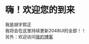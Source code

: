 嗨！欢迎您的到来
==============
我是胡宇熙正<br>
我将会在这里持续更新2048UI的全部！！<br>
另外：欢迎访问[我的博客](https://huyuxizheng.wordpress.com)<br>






